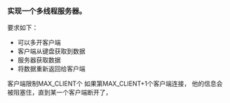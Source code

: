 ### 实现一个多线程服务器。
要求如下：
* 可以多开客户端
* 客户端从键盘获取到数据
* 服务器获取数据
* 将数据重新返回给客户端

客户端限制MAX_CLIENT个
如果第MAX_CLIENT+1个客户端连接，
他的信息会被阻塞住，直到某一个客户端断开了，